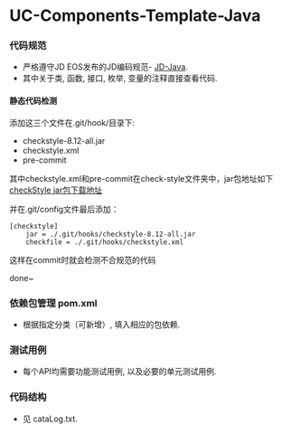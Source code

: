 # UC-Components-Template-Java

### 代码规范
* 严格遵守JD EOS发布的JD编码规范- [JD-Java](http://doc.jd.com/base/eos-doc/system-rule/JD%E7%BC%96%E7%A0%81%E8%A7%84%E8%8C%83/Java/).
* 其中关于类, 函数, 接口, 枚举, 变量的注释直接查看代码. 

#### 静态代码检测
添加这三个文件在.git/hook/目录下:
- checkstyle-8.12-all.jar
- checkstyle.xml
- pre-commit

其中checkstyle.xml和pre-commit在check-style文件夹中，jar包地址如下
[checkStyle jar包下载地址](https://github.com/checkstyle/checkstyle/releases/download/checkstyle-8.12/checkstyle-8.12-all.jar)

并在.git/config文件最后添加：
```text
[checkstyle]
    jar = ./.git/hooks/checkstyle-8.12-all.jar
    checkfile = ./.git/hooks/checkstyle.xml
```
这样在commit时就会检测不合规范的代码

done~

### 依赖包管理 pom.xml
* 根据指定分类（可新增）, 填入相应的包依赖.

### 测试用例
* 每个API均需要功能测试用例, 以及必要的单元测试用例. 

### 代码结构
* 见 cataLog.txt.
